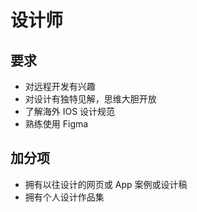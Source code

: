 # 设计师

## 要求

- 对远程开发有兴趣
- 对设计有独特见解，思维大胆开放
- 了解海外 IOS 设计规范
- 熟练使用 Figma

## 加分项

- 拥有以往设计的网页或 App 案例或设计稿
- 拥有个人设计作品集
